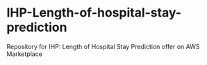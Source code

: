 # IHP-Length-of-hospital-stay-prediction
Repository for IHP: Length of Hospital Stay Prediction offer on AWS Marketplace

